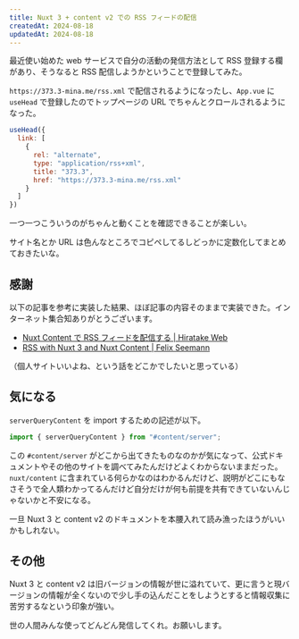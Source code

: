 ```yaml
---
title: Nuxt 3 + content v2 での RSS フィードの配信
createdAt: 2024-08-18
updatedAt: 2024-08-18
---
```


最近使い始めた web サービスで自分の活動の発信方法として RSS 登録する欄があり、そうなると RSS 配信しようかということで登録してみた。

<!--more--> 

`https://373.3-mina.me/rss.xml` で配信されるようになったし、`App.vue` に `useHead` で登録したのでトップページの URL でちゃんとクロールされるようになった。

```js
useHead({
  link: [
    {
      rel: "alternate",
      type: "application/rss+xml",
      title: "373.3",
      href: "https://373.3-mina.me/rss.xml"
    }
  ]
})
```

一つ一つこういうのがちゃんと動くことを確認できることが楽しい。

サイト名とか URL は色んなところでコピペしてるしどっかに定数化してまとめておきたいな。

## 感謝

以下の記事を参考に実装した結果、ほぼ記事の内容そのままで実装できた。インターネット集合知ありがとうございます。

- [Nuxt Content で RSS フィードを配信する | Hiratake Web](https://hiratake.dev/blog/20230907/)
- [RSS with Nuxt 3 and Nuxt Content | Felix Seemann](https://www.felixseemann.de/blog/rss-with-nuxt-3-and-nuxt-content/)

（個人サイトいいよね、という話をどこかでしたいと思っている）

## 気になる
`serverQueryContent` を import するための記述が以下。

```js
import { serverQueryContent } from "#content/server";
```

この `#content/server` がどこから出てきたものなのかが気になって、公式ドキュメントやその他のサイトを調べてみたんだけどよくわからないままだった。`nuxt/content` に含まれている何らかなのはわかるんだけど、説明がどこにもなさそうで全人類わかってるんだけど自分だけが何も前提を共有できていないんじゃないかと不安になる。

一旦 Nuxt 3 と content v2 のドキュメントを本腰入れて読み漁ったほうがいいかもしれない。

## その他

Nuxt 3 と content v2 は旧バージョンの情報が世に溢れていて、更に言うと現バージョンの情報が全くないので少し手の込んだことをしようとすると情報収集に苦労するなという印象が強い。

世の人間みんな使ってどんどん発信してくれ。お願いします。
